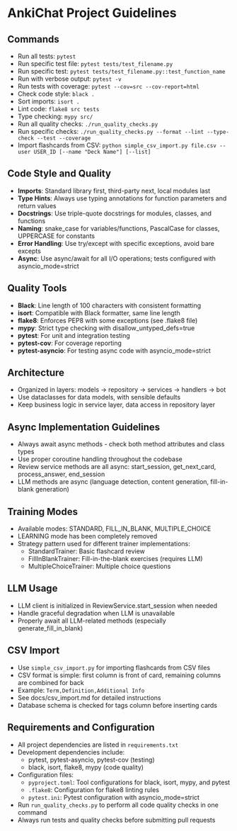 # AnkiChat Project Guidelines

## Commands
- Run all tests: `pytest`
- Run specific test file: `pytest tests/test_filename.py`
- Run specific test: `pytest tests/test_filename.py::test_function_name`
- Run with verbose output: `pytest -v`
- Run tests with coverage: `pytest --cov=src --cov-report=html`
- Check code style: `black .`
- Sort imports: `isort .`
- Lint code: `flake8 src tests`
- Type checking: `mypy src/`
- Run all quality checks: `./run_quality_checks.py`
- Run specific checks: `./run_quality_checks.py --format --lint --type-check --test --coverage`
- Import flashcards from CSV: `python simple_csv_import.py file.csv --user USER_ID [--name "Deck Name"] [--list]`

## Code Style and Quality
- **Imports**: Standard library first, third-party next, local modules last
- **Type Hints**: Always use typing annotations for function parameters and return values
- **Docstrings**: Use triple-quote docstrings for modules, classes, and functions
- **Naming**: snake_case for variables/functions, PascalCase for classes, UPPERCASE for constants
- **Error Handling**: Use try/except with specific exceptions, avoid bare excepts
- **Async**: Use async/await for all I/O operations; tests configured with asyncio_mode=strict

## Quality Tools
- **Black**: Line length of 100 characters with consistent formatting
- **isort**: Compatible with Black formatter, same line length
- **flake8**: Enforces PEP8 with some exceptions (see .flake8 file)
- **mypy**: Strict type checking with disallow_untyped_defs=true
- **pytest**: For unit and integration testing
- **pytest-cov**: For coverage reporting
- **pytest-asyncio**: For testing async code with asyncio_mode=strict

## Architecture
- Organized in layers: models → repository → services → handlers → bot
- Use dataclasses for data models, with sensible defaults
- Keep business logic in service layer, data access in repository layer

## Async Implementation Guidelines
- Always await async methods - check both method attributes and class types
- Use proper coroutine handling throughout the codebase
- Review service methods are all async: start_session, get_next_card, process_answer, end_session
- LLM methods are async (language detection, content generation, fill-in-blank generation)

## Training Modes
- Available modes: STANDARD, FILL_IN_BLANK, MULTIPLE_CHOICE
- LEARNING mode has been completely removed 
- Strategy pattern used for different trainer implementations:
  - StandardTrainer: Basic flashcard review
  - FillInBlankTrainer: Fill-in-the-blank exercises (requires LLM)
  - MultipleChoiceTrainer: Multiple choice questions

## LLM Usage
- LLM client is initialized in ReviewService.start_session when needed
- Handle graceful degradation when LLM is unavailable
- Properly await all LLM-related methods (especially generate_fill_in_blank)

## CSV Import
- Use `simple_csv_import.py` for importing flashcards from CSV files
- CSV format is simple: first column is front of card, remaining columns are combined for back
- Example: `Term,Definition,Additional Info`
- See docs/csv_import.md for detailed instructions
- Database schema is checked for tags column before inserting cards

## Requirements and Configuration
- All project dependencies are listed in `requirements.txt`
- Development dependencies include:
  - pytest, pytest-asyncio, pytest-cov (testing)
  - black, isort, flake8, mypy (code quality)
- Configuration files:
  - `pyproject.toml`: Tool configurations for black, isort, mypy, and pytest
  - `.flake8`: Configuration for flake8 linting rules
  - `pytest.ini`: Pytest configuration with asyncio_mode=strict
- Run `run_quality_checks.py` to perform all code quality checks in one command
- Always run tests and quality checks before submitting pull requests
